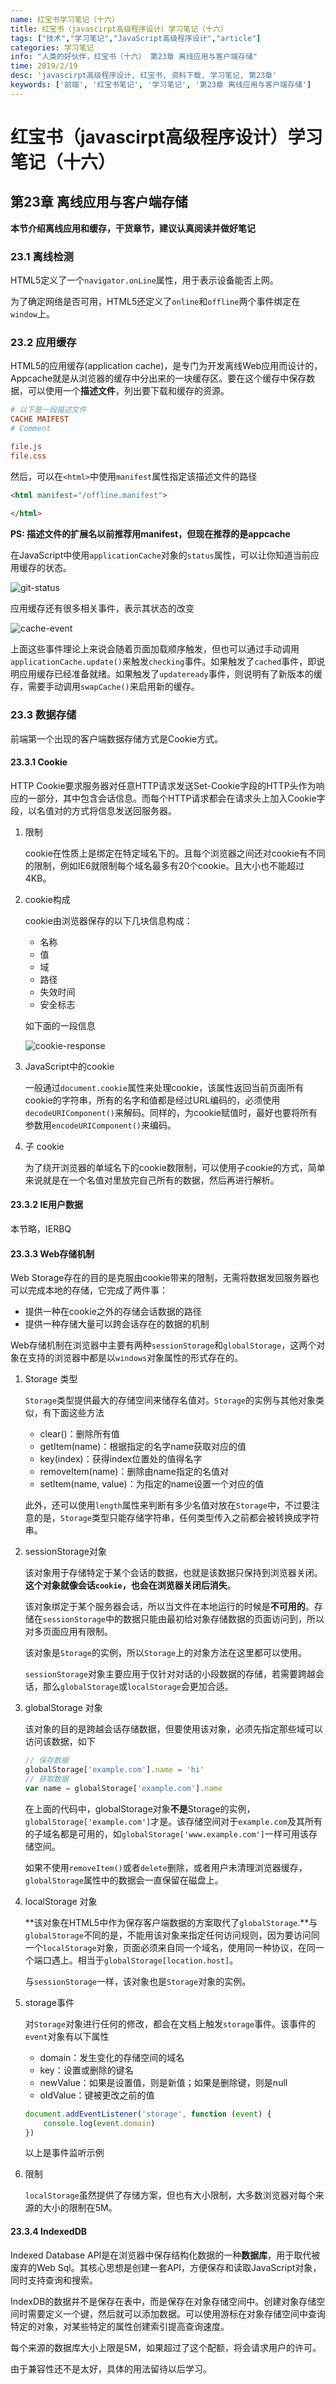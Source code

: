 ```yaml
---
name: 红宝书学习笔记（十六）
title: 红宝书（javascirpt高级程序设计）学习笔记（十六）
tags: ["技术","学习笔记","JavaScript高级程序设计","article"]
categories: 学习笔记
info: "人类的好伙伴，红宝书（十六） 第23章 离线应用与客户端存储"
time: 2019/2/19
desc: 'javascirpt高级程序设计, 红宝书, 资料下载, 学习笔记, 第23章'
keywords: ['前端', '红宝书笔记', '学习笔记', '第23章 离线应用与客户端存储']
---
```


# 红宝书（javascirpt高级程序设计）学习笔记（十六）

## 第23章 离线应用与客户端存储

**本节介绍离线应用和缓存，干货章节，建议认真阅读并做好笔记**

### 23.1 离线检测

HTML5定义了一个`navigator.onLine`属性，用于表示设备能否上网。

为了确定网络是否可用，HTML5还定义了`online`和`offline`两个事件绑定在`window`上。

### 23.2 应用缓存

HTML5的应用缓存(application cache)，是专门为开发离线Web应用而设计的，Appcache就是从浏览器的缓存中分出来的一块缓存区。要在这个缓存中保存数据，可以使用一个**描述文件**，列出要下载和缓存的资源。

```ini
# 以下是一段描述文件
CACHE MAIFEST
# Comment

file.js
file.css
```

然后，可以在`<html>`中使用`manifest`属性指定该描述文件的路径

```html
<html manifest="/offline.manifest">
    
</html>
```

**PS: 描述文件的扩展名以前推荐用manifest，但现在推荐的是appcache**

在JavaScript中使用`applicationCache`对象的`status`属性，可以让你知道当前应用缓存的状态。

![git-status](../images/git-status.jpg)

应用缓存还有很多相关事件，表示其状态的改变

![cache-event](../images/cache-event.jpg)

上面这些事件理论上来说会随着页面加载顺序触发，但也可以通过手动调用`applicationCache.update()`来触发`checking`事件。如果触发了`cached`事件，即说明应用缓存已经准备就绪。如果触发了`updateready`事件，则说明有了新版本的缓存，需要手动调用`swapCache()`来启用新的缓存。

### 23.3 数据存储

前端第一个出现的客户端数据存储方式是Cookie方式。

#### 23.3.1 Cookie

HTTP Cookie要求服务器对任意HTTP请求发送Set-Cookie字段的HTTP头作为响应的一部分，其中包含会话信息。而每个HTTP请求都会在请求头上加入Cookie字段，以名值对的方式将信息发送回服务器。

1. 限制

   cookie在性质上是绑定在特定域名下的。且每个浏览器之间还对cookie有不同的限制，例如IE6就限制每个域名最多有20个cookie。且大小也不能超过4KB。

2. cookie构成

   cookie由浏览器保存的以下几块信息构成：

   - 名称
   - 值
   - 域
   - 路径
   - 失效时间
   - 安全标志

   如下面的一段信息

   ![cookie-response](../images/cookie-response.jpg)

3. JavaScript中的cookie

   一般通过`document.cookie`属性来处理cookie，该属性返回当前页面所有cookie的字符串，所有的名字和值都是经过URL编码的，必须使用`decodeURIComponent()`来解码。同样的，为cookie赋值时，最好也要将所有参数用`encodeURIComponent()`来编码。

4. 子 cookie

   为了绕开浏览器的单域名下的cookie数限制，可以使用子cookie的方式，简单来说就是在一个名值对里放完自己所有的数据，然后再进行解析。

#### 23.3.2 IE用户数据

本节略，IERBQ

#### 23.3.3 Web存储机制

Web Storage存在的目的是克服由cookie带来的限制，无需将数据发回服务器也可以完成本地的存储，它完成了两件事：

- 提供一种在cookie之外的存储会话数据的路径
- 提供一种存储大量可以跨会话存在的数据的机制

Web存储机制在浏览器中主要有两种`sessionStorage`和`globalStorage`，这两个对象在支持的浏览器中都是以`windows`对象属性的形式存在的。

1. Storage 类型

   `Storage`类型提供最大的存储空间来储存名值对。`Storage`的实例与其他对象类似，有下面这些方法

   - clear()：删除所有值
   - getItem(name)：根据指定的名字name获取对应的值
   - key(index)：获得index位置处的值得名字
   - removeItem(name)：删除由name指定的名值对
   - setItem(name, value)：为指定的name设置一个对应的值

   此外，还可以使用`length`属性来判断有多少名值对放在`Storage`中，不过要注意的是，`Storage`类型只能存储字符串，任何类型传入之前都会被转换成字符串。

2. sessionStorage对象

   该对象用于存储特定于某个会话的数据，也就是该数据只保持到浏览器关闭。**这个对象就像会话`cookie`，也会在浏览器关闭后消失**。

   该对象绑定于某个服务器会话，所以当文件在本地运行的时候是**不可用的**。存储在`sessionStorage`中的数据只能由最初给对象存储数据的页面访问到，所以对多页面应用有限制。

   该对象是`Storage`的实例，所以`Storage`上的对象方法在这里都可以使用。

   `sessionStorage`对象主要应用于仅针对对话的小段数据的存储，若需要跨越会话，那么`globalStorage`或`localStorage`会更加合适。

3. globalStorage 对象

   该对象的目的是跨越会话存储数据，但要使用该对象，必须先指定那些域可以访问该数据，如下

   ```javascript
   // 保存数据
   globalStorage['example.com'].name = 'hi'
   // 获取数据
   var name = globalStorage['example.com'].name
   ```

   在上面的代码中，globalStorage对象**不是**Storage的实例，`globalStorage['example.com']`才是。该存储空间对于`example.com`及其所有的子域名都是可用的，如`globalStorage['www.example.com']`一样可用该存储空间。

   如果不使用`removeItem()`或者`delete`删除，或者用户未清理浏览器缓存，`globalStorage`属性中的数据会一直保留在磁盘上。

4. localStorage 对象

   **该对象在HTML5中作为保存客户端数据的方案取代了`globalStorage`.**与`globalStorage`不同的是，不能用该对象来指定任何访问规则，因为要访问同一个`localStorage`对象，页面必须来自同一个域名，使用同一种协议，在同一个端口遇上。相当于`globalStorage[location.host]`。

   与`sessionStorage`一样，该对象也是`Storage`对象的实例。

5. storage事件

   对`Storage`对象进行任何的修改，都会在文档上触发`storage`事件。该事件的`event`对象有以下属性

   - domain：发生变化的存储空间的域名
   - key：设置或删除的键名
   - newValue：如果是设置值，则是新值；如果是删除键，则是null
   - oldValue：键被更改之前的值

   ```javascript
   document.addEventListener('storage', function (event) {
       console.log(event.domain)
   })
   ```

   以上是事件监听示例

6. 限制

   `localStorage`虽然提供了存储方案，但也有大小限制，大多数浏览器对每个来源的大小的限制在5M。

#### 23.3.4 IndexedDB

Indexed Database API是在浏览器中保存结构化数据的一种**数据库**，用于取代被废弃的Web Sql。其核心思想是创建一套API，方便保存和读取JavaScript对象，同时支持查询和搜索。

IndexDB的数据并不是保存在表中，而是保存在对象存储空间中。创建对象存储空间时需要定义一个键，然后就可以添加数据。可以使用游标在对象存储空间中查询特定的对象，对某些特定的属性创建索引提高查询速度。

每个来源的数据库大小上限是5M，如果超过了这个配额，将会请求用户的许可。

由于兼容性还不是太好，具体的用法留待以后学习。